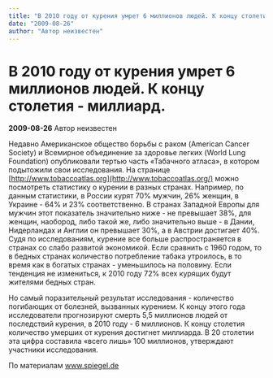 ```yaml
---
title: "В 2010 году от курения умрет 6 миллионов людей. К концу столетия - миллиард."
date: "2009-08-26"
author: "Автор неизвестен"
---
```


# В 2010 году от курения умрет 6 миллионов людей. К концу столетия - миллиард.

**2009-08-26** Автор неизвестен

Недавно Американское общество борьбы с раком (American Cancer Society) и Всемирное объединение за здоровье легких (World Lung Foundation) опубликовали тертью часть «Табачного атласа», в котором подытожили свои исследования. На странице [http://www.tobaccoatlas.org](http://www.tobaccoatlas.org/) можно посмотреть статистику о курении в разных странах. Например, по данным статистики, в России курят 70% мужчин, 26% женщин, в Украине - 64% и 23% соответственно. В странах Западной Европы для мужчин этот показатель значительно ниже - не превышает 38%, для женщин, наобород, либо такой же, либо значительно выше - в Дании, Нидерландах и Англии он превышает 30%, а в Австрии достигает 40%. Судя по исследованиям, курение все больше распространяется в странах со слабо развитой экономикой. Если сравнить с 1960 годом, то в бедных странах количество потребление табака утроилось, в то время как в богатых странах - уменьшилось на половину. Если тенденция не измениться, к 2010 году 72% всех курящих будут жителями бедных стран.

Но самый поразительный результат исследования - количество погибающих от болезней, вызванных курением. К концу этого года исследователи прогнозируют смерть 5,5 миллионов людей от последствий курения, в 2010 году - 6 миллионов. К концу столетия количество умерших от курения достигнет миллиарда. В 20 столетии эта цифра составила «всего лишь» 100 миллионов, утверждают участники исследования.

По материалам www.spiegel.de